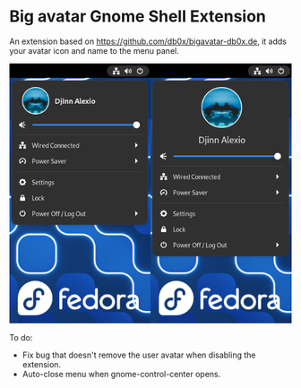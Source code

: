 # Big avatar Gnome Shell Extension
An extension based on https://github.com/db0x/bigavatar-db0x.de, it adds your avatar icon and name to the menu panel.

![screenshot](https://raw.githubusercontent.com/GustavoPeredo/Big-Avatar-Gnome-Shell-Extension/master/screenshot.png)

To do:

* Fix bug that doesn't remove the user avatar when disabling the extension.
* Auto-close menu when gnome-control-center opens.
